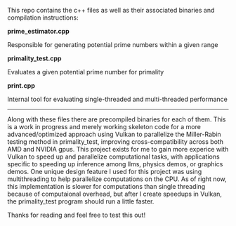 This repo contains the c++ files as well as their associated binaries and compilation instructions:

**prime_estimator.cpp** 

  Responsible for generating potential prime numbers within a given range
  
**primality_test.cpp**

  Evaluates a given potential prime number for primality
  
**print.cpp**

  Internal tool for evaluating single-threaded and multi-threaded performance

***

Along with these files there are precompiled binaries for each of them. 
This is a work in progress and merely working skeleton code for a more 
advanced/optimized approach using Vulkan to parallelize the Miller-Rabin 
testing method in primality_test, improving cross-compatibility across both 
AMD and NVIDIA gpus. This project exists for me to gain more experice with
Vulkan to speed up and parallelize computational tasks, with applications
specific to speeding up inference among llms, physics demos, or graphics 
demos. One unique design feature I used for this project was using multithreading 
to help parallelize computations on the CPU. As of right now, this implementation
is slower for computations than single threading because of computaional overhead,
but after I create speedups in Vulkan, the primality_test program should run
a little faster.

Thanks for reading and feel free to test this out!
